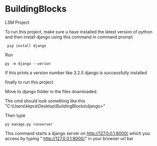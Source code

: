 # BuildingBlocks
 LSM Project
 
 To run this project, make sure u have installed the latest version of python
 and then install django using this command in command prompt
```
 pip install django
```
 Run
```
py -m django --verion
```
If this prints a version number like 3.2.5 django is successfully installed

finally to run this project

Move to django folder in the files downloaded.

The cmd should look something like this "C:\Users\kkpra\Desktop\BuildingBlocks\django>"

Then type
```
py manage.py runserver
```
This command starts a django server on http://127.0.0.1:8000/
which you access by typing " http://127.0.0.1:8000/" in your browser url bar



